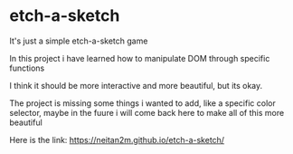 # etch-a-sketch
It's just a simple etch-a-sketch game

In this project i have learned how to manipulate DOM through specific functions

I think it should be more interactive and more beautiful, but its okay. 



The project is missing some things i wanted to add, like a specific color selector, maybe in the fuure i will come back here to make all of this more beautiful

Here is the link: https://neitan2m.github.io/etch-a-sketch/
